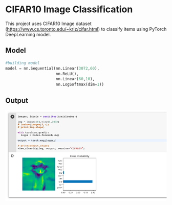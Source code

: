 # CIFAR10 Image Classification

This project uses CIFAR10 Image dataset (https://www.cs.toronto.edu/~kriz/cifar.html) to classify items using PyTorch DeepLearning model.

## Model
```python
#building model
model = nn.Sequential(nn.Linear(3072,60),
                      nn.ReLU(),
                      nn.Linear(60,10),
                      nn.LogSoftmax(dim=1))
```

## Output
![CIFAR10 Image Dataset Classification Colab Working](https://github.com/geekykant/DeepLearning-Pytorch/blob/master/CIFAR10%20Image%20Classification/output/output.png?raw=true)
